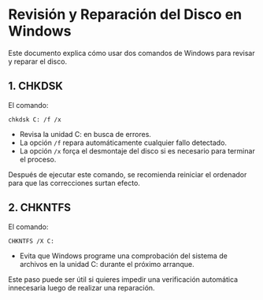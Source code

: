 # Revisión y Reparación del Disco en Windows

Este documento explica cómo usar dos comandos de Windows para revisar y reparar el disco.

## 1. CHKDSK

El comando:

```
chkdsk C: /f /x
```

- Revisa la unidad C: en busca de errores.
- La opción `/f` repara automáticamente cualquier fallo detectado.
- La opción `/x` força el desmontaje del disco si es necesario para terminar el proceso.

Después de ejecutar este comando, se recomienda reiniciar el ordenador para que las correcciones surtan efecto.

## 2. CHKNTFS

El comando:

```
CHKNTFS /X C:
```

- Evita que Windows programe una comprobación del sistema de archivos en la unidad C: durante el próximo arranque.

Este paso puede ser útil si quieres impedir una verificación automática innecesaria luego de realizar una reparación.
